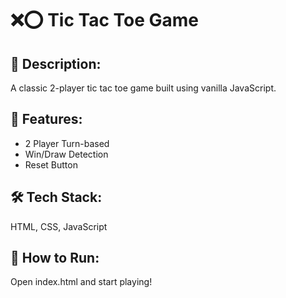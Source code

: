 # ❌⭕ Tic Tac Toe Game

## 📄 Description:
A classic 2-player tic tac toe game built using vanilla JavaScript.

## 🚀 Features:
- 2 Player Turn-based
- Win/Draw Detection
- Reset Button

## 🛠 Tech Stack:
HTML, CSS, JavaScript

## 📂 How to Run:
Open index.html and start playing!